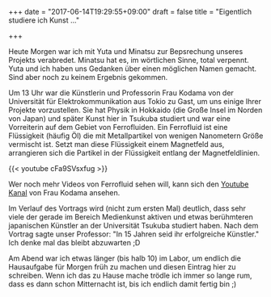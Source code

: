 +++
date = "2017-06-14T19:29:55+09:00"
draft = false
title = "Eigentlich studiere ich Kunst ..."

+++

Heute Morgen war ich mit Yuta und Minatsu zur Bepsrechung unseres Projekts
verabredet. Minatsu hat es, im wörtlichen Sinne, total verpennt. Yuta und ich
haben uns Gedanken über einen möglichen Namen gemacht. Sind aber noch zu keinem
Ergebnis gekommen.

Um 13 Uhr war die Künstlerin und Professorin Frau Kodama von der Universität für
Elektrokommunikation aus Tokio zu Gast, um uns einige Ihrer Projekte
vorzustellen. Sie hat Physik in Hokkaido (die Große Insel im Norden von Japan)
und später Kunst hier in Tsukuba studiert und war eine Vorreiterin auf dem
Gebiet von Ferrofluiden. Ein Ferrofluid ist eine Flüssigkeit (häufig Öl) die mit
Metallpartikel von wenigen Nanometern Größe vermischt ist. Setzt man diese
Flüssigkeit einem Magnetfeld aus, arrangieren sich die Partikel in der
Flüssigkeit entlang der Magnetfeldlinien.

{{< youtube cFa9SVsxfug >}}

Wer noch mehr Videos von Ferrofluid sehen will, kann sich den [Youtube Kanal]
von Frau Kodama ansehen.

Im Verlauf des Vortrags wird (nicht zum ersten Mal) deutlich, dass sehr viele
der gerade im Bereich Medienkunst aktiven und etwas berühmteren japanischen
Künstler an der Universität Tsukuba studiert haben. Nach dem Vortrag sagte unser
Professor: "In 15 Jahren seid ihr erfolgreiche Künstler." Ich denke mal das
bleibt abzuwarten ;D

Am Abend war ich etwas länger (bis halb 10) im Labor, um endlich die Hausaufgabe
für Morgen früh zu machen und diesen Eintrag hier zu schreiben. Wenn ich das zu
Hause mache trödle ich immer so lange rum, dass es dann schon Mitternacht ist,
bis ich endlich damit fertig bin ;)

<!-- Links: -->
[Youtube Kanal]: https://www.youtube.com/channel/UCkJhKJbEF8uyYLRFkS4s-9g/videos
